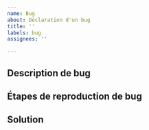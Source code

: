 ```yaml
---
name: Bug
about: Déclaration d'un bug
title: ''
labels: bug
assignees: ''

---
```


## Description de bug

## Étapes de reproduction de bug

## Solution 



